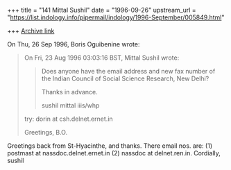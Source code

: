 +++
title = "141 Mittal Sushil"
date = "1996-09-26"
upstream_url = "https://list.indology.info/pipermail/indology/1996-September/005849.html"

+++
[Archive link](https://list.indology.info/pipermail/indology/1996-September/005849.html)

On Thu, 26 Sep 1996, Boris Oguibenine wrote:

> On Fri, 23 Aug 1996 03:03:16 BST, Mittal Sushil wrote:
> 
> >Does anyone have the email address and new fax number of the Indian
> >Council of Social Science Research, New Delhi? 
> >
> >Thanks in advance.
> >
> >sushil mittal
> >iiis/whp
> 
> 
> try:  dorin at csh.delnet.ernet.in
> 
> Greetings, B.O.
> 

Greetings back from St-Hyacinthe, and thanks. There email nos. are: (1)
postmast at nassdoc.delnet.ernet.in (2) nassdoc at delnet.ren.in. Cordially,
sushil





